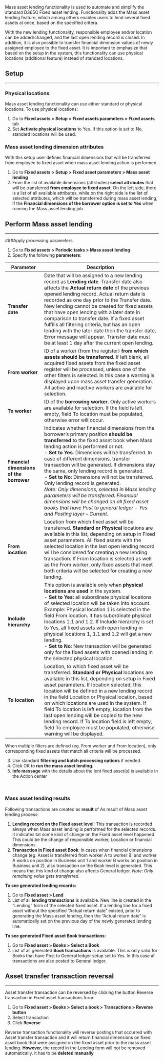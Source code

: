 
Mass asset lending functionality is used to automate and simplify the standard D365O Fixed asset lending. Functionality adds the Mass asset lending feature, which among others enables users to lend several fixed assets at once, based on the specified critera.

With the new lending functionality, responsible employee and/or location can be added/changed, and the last open lending record is closed. In addition, it is also possible to transfer financial dimension values of newly assigned employee to the fixed asset. It is important to emphasize that based on the setup in the system, this functionality can use physical locations (additional feature) instead of standard locations. 

## **Setup**
---

### Physical locations 
Mass asset lending functionality can use either standard or physical locations. To use physical locations:
1. Go to **Fixed assets > Setup > Fixed assets parameters > Fixed assets** tab 
1. Set **Activate physical locations** to Yes. If this option is set to No, standard locations will be used.

### Mass asset lending dimension attributes

With this setup user defines financial dimensions that will be transferred from employee to fixed asset when mass asset lending action is performed. 

1. Go to **Fixed assets > Setup > Fixed asset parameters > Mass asset lending**
1. From the list of available dimensions (attributes) **select attributes** that will be transferred **from employee to fixed asset**. On the left side, there is a list of all available attributes, while on the right side is the list of selected attributes, which will be transferred during mass asset lending, if the **Financial dimensions of the borrower option is set to Yes** when running the Mass asset lending job.
 

## **Perform Mass asset lending**
---


###Apply processing parameters<br>

1. Go to **Fixed assets > Periodic tasks > Mass asset lending** 
1. Specify the following **parameters**:


|**Parameter**| **Description** |
|--|--|
|**Transfer date**  | Date that will be assigned to a new lending record as **Lending date**. Transfer date also affects the **Actual return date** of the previous opened lending record. Actual return date is recorded as one day prior to the Transfer date.  New lending cannot be created for fixed assets that have open lending with a later date in comparison to transfer date. If a fixed asset fulfills all filtering criteria, but has an open lending with the later date then the transfer date, Error message will appear. Transfer date must be at least 1 day after the current open lending.|
|**From worker**  |ID of a worker (from the register) **from which assets should be transferred**. If left blank,  all acquired fixed assets from the fixed asset register will be processed, unless one of the other filters is selected. In this case a warning is displayed upon mass asset transfer generation. All active and inactive workers are available for selection.   |
|**To worker**  |ID of the **borrowing worker**. Only active workers are available for selection. If the field is left empty, field To location must be populated, otherwise error will occur.|
|**Financial dimensions of the borrower**  |Indicates whether financial dimensions from the borrower’s primary position **should be transferred** to the fixed asset book when Mass lending action is performed or not.<br>  - **Set to Yes**: Dimensions will be transferred. In case of different dimensions, transfer transaction will be generated. If dimensions stay the same, only lending record is generated.<br>  - **Set to No**: Dimensions will not be transferred. Only lending record is generated. <br> _Note:  Only dimensions, selected in Mass lending parameters will be transferred. Financial dimensions will be changed on all fixed asset books that have Post to general ledger - Yes and Posting layer – Current._|
|**From location**|Location from which fixed asset will be transferred. **Standard or Physical** locations are available in this list, depending on setup in Fixed asset parameters. All fixed assets with the selected location in the last open lending record will be considered for creating a new lending transaction.  If From location is selected as well as the From worker, only fixed assets that meet both criteria will be selected for creating a new lending.|
|**Include hierarchy**|This option is available only when **physical locations are used** in the system.<br>  - **Set to Yes**: all subordinate physical locations of selected location will be taken into account. Example: Physical location 1 is selected in the field From location. It has subordinate physical locations 1.1 and 1.2. If Include hierarchy is set to Yes, all fixed assets with open lending in physical locations 1, 1.1 and 1.2 will get a new lending.<br>  - **Set to No**: New transaction will be generated only for the fixed assets with opened lending in the selected physical location. |
|**To location**|Location, to which fixed asset will be transferred. **Standard or Physical** locations are available in this list, depending on setup in Fixed asset parameters. If location selected, this location will be defined in a new lending record in the field Location or Physical location, based on which locations are used in the system. If field To location is left empty, location from the last open lending will be copied to the new lending record. If To location field is left empty, field To employee must be populated, otherwise warning will be displayed. |


When multiple filters are defined (eg. From worker and From location), only corresponding fixed assets that match all criteria will be processed. 

3. Use standard **filtering and batch processing options** if needed. 
1. Click OK to **run the mass asset lending**.
1. **Info message** with the details about the lent fixed asset(s) is available in the Action center

<br>

### Mass asset lending results<br>





Following transactions are created as **result** of As result of Mass asset lending process:
1. **Lending record on the Fixed asset level**: This transaction is recorded always when Mass asset lending is performed for the selected records. It indicates tat some kind of change on the Fixed asset level happened. This could be the change of responsible worker, Location or financial dimensions. 
1. **Transaction in Fixed asset Book**: In cases when financial dimensions change (eg. Asset is transferred from worker A to worker B, and worker A works on position in Business unit 1 and worker B works on position in Business unit 2), also transaction on the Book level is generated. This means that this kind of change also affects General ledger. _Note: Only remaining value gets transferred._


**To see generated lending records:** 
1. Go to **Fixed asset > Lend**
1. List of all **lending transactions** is available. New line is created in the “Lending” form of the selected fixed asset. If a lending line for a fixed asset without the specified “Actual return date” existed, prior to generating the Mass asset lending, then the “Actual return date” is automatically set on the previous day of the newly generated lending line.

**To see generated Fixed asset Book transactions:** 
1. Go to **Fixed asset > Books > Select a Book**
1. List of all generated **Book transactions** is available. This is only valid for Books that have Post to General ledger setup set to Yes. In this case all transactions are also posted to General ledger.

## **Asset transfer transaction reversal**
---

Asset transfer transaction can be reversed by clicking the button Reverse transaction in Fixed asset transactions form: 
1. Go to **Fixed asset > Books > Select a book > Transactions > Reverse button**
1. Select transaction
1. Click **Reverse**

Reverse transaction functionality will reverse postings that occurred with Asset transfer transaction and it will return financial dimensions on fixed asset book that were assigned on the fixed asset prior to the mass asset lending.  **However,** the record in the Lending form will not be removed automatically. It has to be **deleted manually**
